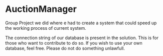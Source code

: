 # AuctionManager
Group Project we did where e had to create a system that could speed up the working process of current system.

The connection string of our database is present in the solution.  This is for those who want to contribute to do so.  If you wish to use your own database, feel free.
Please do not do something unlawfull.
